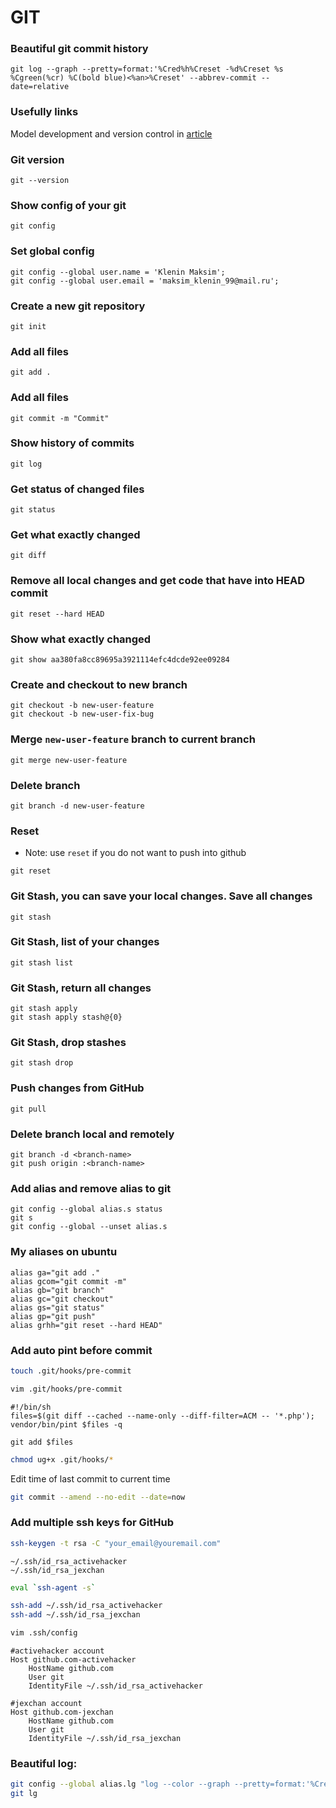 # GIT

### Beautiful git commit history

```shell
git log --graph --pretty=format:'%Cred%h%Creset -%d%Creset %s %Cgreen(%cr) %C(bold blue)<%an>%Creset' --abbrev-commit --date=relative
```

### Usefully links

Model development and version control in [article](https://bitworks.software/2019-03-12-gitflow-workflow.html)

### Git version

```shell
git --version
```

### Show config of your git

```shell
git config
```

### Set global config

```shell
git config --global user.name = 'Klenin Maksim';
git config --global user.email = 'maksim_klenin_99@mail.ru';
```

### Create a new git repository

```shell
git init
```

### Add all files

```shell
git add .
```

### Add all files

```shell
git commit -m "Commit"
```

### Show history of commits

```shell
git log
```

### Get status of changed files

```shell
git status
```

### Get what exactly changed

```shell
git diff
```

### Remove all local changes and get code that have into HEAD commit

```shell
git reset --hard HEAD
```

### Show what exactly changed

```shell
git show aa380fa8cc89695a3921114efc4dcde92ee09284
```

### Create and checkout to new branch

```shell
git checkout -b new-user-feature
git checkout -b new-user-fix-bug
```

### Merge `new-user-feature` branch to current branch

```shell
git merge new-user-feature
```

### Delete branch

```shell
git branch -d new-user-feature
```

### Reset

* Note: use `reset` if you do not want to push into github

```shell
git reset
```

### Git Stash, you can save your local changes. Save all changes

```shell
git stash
```

### Git Stash, list of your changes

```shell
git stash list
```

### Git Stash, return all changes

```shell
git stash apply
git stash apply stash@{0}
```

### Git Stash, drop stashes

```shell
git stash drop
```

### Push changes from GitHub

```shell
git pull
```

### Delete branch local and remotely

```shell
git branch -d <branch-name>
git push origin :<branch-name>
```

### Add alias and remove alias to git

```shell
git config --global alias.s status
git s
git config --global --unset alias.s
```

### My aliases on ubuntu

```shell
alias ga="git add ."
alias gcom="git commit -m"
alias gb="git branch"
alias gc="git checkout"
alias gs="git status"
alias gp="git push"
alias grhh="git reset --hard HEAD"
```

### Add auto pint before commit

```bash
touch .git/hooks/pre-commit
```

```bash
vim .git/hooks/pre-commit
```

```
#!/bin/sh
files=$(git diff --cached --name-only --diff-filter=ACM -- '*.php');
vendor/bin/pint $files -q

git add $files
```

```bash
chmod ug+x .git/hooks/*
```

Edit time of last commit to current time

```bash
git commit --amend --no-edit --date=now
```

### Add multiple ssh keys for GitHub

```bash
ssh-keygen -t rsa -C "your_email@youremail.com"
```

```text
~/.ssh/id_rsa_activehacker
~/.ssh/id_rsa_jexchan
```

```bash
eval `ssh-agent -s`
```

```bash
ssh-add ~/.ssh/id_rsa_activehacker
ssh-add ~/.ssh/id_rsa_jexchan
```

```bash
vim .ssh/config
```

```text
#activehacker account
Host github.com-activehacker
	HostName github.com
	User git
	IdentityFile ~/.ssh/id_rsa_activehacker

#jexchan account
Host github.com-jexchan
	HostName github.com
	User git
	IdentityFile ~/.ssh/id_rsa_jexchan
```

### Beautiful log:

```bash
git config --global alias.lg "log --color --graph --pretty=format:'%Cred%h%Creset -%C(yellow)%d%Creset %s %Cgreen(%cr) %C(bold blue)<%an>%Creset' --abbrev-commit --branches"
git lg
```